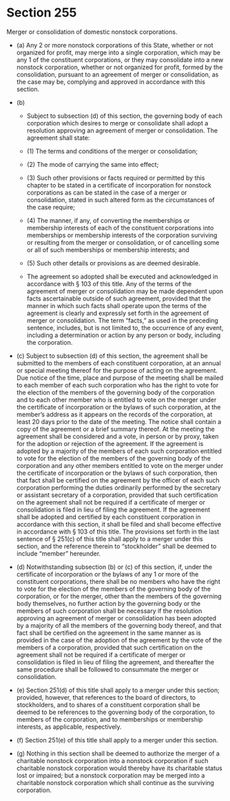 # Section 255

Merger or consolidation of domestic nonstock corporations.

- (a) Any 2 or more nonstock corporations of this State, whether or not organized for profit, may merge into a single corporation, which may be any 1 of the constituent corporations, or they may consolidate into a new nonstock corporation, whether or not organized for profit, formed by the consolidation, pursuant to an agreement of merger or consolidation, as the case may be, complying and approved in accordance with this section.

- (b) 

  - Subject to subsection (d) of this section, the governing body of each corporation which desires to merge or consolidate shall adopt a resolution approving an agreement of merger or consolidation. The agreement shall state:

  - (1) The terms and conditions of the merger or consolidation;

  - (2) The mode of carrying the same into effect;

  - (3) Such other provisions or facts required or permitted by this chapter to be stated in a certificate of incorporation for nonstock corporations as can be stated in the case of a merger or consolidation, stated in such altered form as the circumstances of the case require;

  - (4) The manner, if any, of converting the memberships or membership interests of each of the constituent corporations into memberships or membership interests of the corporation surviving or resulting from the merger or consolidation, or of cancelling some or all of such memberships or membership interests; and

  - (5) Such other details or provisions as are deemed desirable.

  - The agreement so adopted shall be executed and acknowledged in accordance with § 103 of this title. Any of the terms of the agreement of merger or consolidation may be made dependent upon facts ascertainable outside of such agreement, provided that the manner in which such facts shall operate upon the terms of the agreement is clearly and expressly set forth in the agreement of merger or consolidation. The term “facts,” as used in the preceding sentence, includes, but is not limited to, the occurrence of any event, including a determination or action by any person or body, including the corporation.

- (c) Subject to subsection (d) of this section, the agreement shall be submitted to the members of each constituent corporation, at an annual or special meeting thereof for the purpose of acting on the agreement. Due notice of the time, place and purpose of the meeting shall be mailed to each member of each such corporation who has the right to vote for the election of the members of the governing body of the corporation and to each other member who is entitled to vote on the merger under the certificate of incorporation or the bylaws of such corporation, at the member’s address as it appears on the records of the corporation, at least 20 days prior to the date of the meeting. The notice shall contain a copy of the agreement or a brief summary thereof. At the meeting the agreement shall be considered and a vote, in person or by proxy, taken for the adoption or rejection of the agreement. If the agreement is adopted by a majority of the members of each such corporation entitled to vote for the election of the members of the governing body of the corporation and any other members entitled to vote on the merger under the certificate of incorporation or the bylaws of such corporation, then that fact shall be certified on the agreement by the officer of each such corporation performing the duties ordinarily performed by the secretary or assistant secretary of a corporation, provided that such certification on the agreement shall not be required if a certificate of merger or consolidation is filed in lieu of filing the agreement. If the agreement shall be adopted and certified by each constituent corporation in accordance with this section, it shall be filed and shall become effective in accordance with § 103 of this title. The provisions set forth in the last sentence of § 251(c) of this title shall apply to a merger under this section, and the reference therein to “stockholder” shall be deemed to include “member” hereunder.

- (d) Notwithstanding subsection (b) or (c) of this section, if, under the certificate of incorporation or the bylaws of any 1 or more of the constituent corporations, there shall be no members who have the right to vote for the election of the members of the governing body of the corporation, or for the merger, other than the members of the governing body themselves, no further action by the governing body or the members of such corporation shall be necessary if the resolution approving an agreement of merger or consolidation has been adopted by a majority of all the members of the governing body thereof, and that fact shall be certified on the agreement in the same manner as is provided in the case of the adoption of the agreement by the vote of the members of a corporation, provided that such certification on the agreement shall not be required if a certificate of merger or consolidation is filed in lieu of filing the agreement, and thereafter the same procedure shall be followed to consummate the merger or consolidation.

- (e) Section 251(d) of this title shall apply to a merger under this section; provided, however, that references to the board of directors, to stockholders, and to shares of a constituent corporation shall be deemed to be references to the governing body of the corporation, to members of the corporation, and to memberships or membership interests, as applicable, respectively.

- (f) Section 251(e) of this title shall apply to a merger under this section.

- (g) Nothing in this section shall be deemed to authorize the merger of a charitable nonstock corporation into a nonstock corporation if such charitable nonstock corporation would thereby have its charitable status lost or impaired; but a nonstock corporation may be merged into a charitable nonstock corporation which shall continue as the surviving corporation.